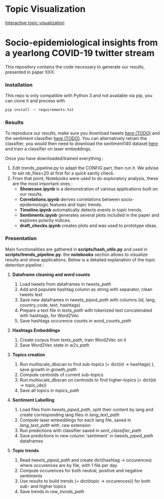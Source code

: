 # Topic Visualization

[Interactive topic visualization](https://twittervisualization.github.io/Topics_Visualization/)


# Socio-epidemiological insights from a yearlong COVID-19 twitter stream

This repository contains the code necessary to generate our results, presented in paper XXX.

### Installation
This repo is only compatible with Python 3 and not available via pip, you can clone it and process with 
```sh
pip install -r requirements.txt
```

### Results 

To reproduce our results, make sure you download tweets [here (TODO)](<https://github.com/joemccann/dillinger>) and the sentiment classifier [here (TODO)](<https://github.com/joemccann/dillinger>). You can alternatively retrain the classifier, you would then need to download the sentiment140 dataset [here](https://www.kaggle.com/kazanova/sentiment140) and train a classifier on laser embeddings.

Once you have downloaded/trained everything :
1. Edit trends_pipeline.py to adapt the CONFIG part, then run it. We advise to set nb_files=20 at first for a quick sanity check.
2. From that point, Notebooks were used to do exploratory analysis, these are the most important ones :
    * **Showcase.ipynb** is a demonstration of various applications built on our results.
    * **Correlations.ipynb** derives correlations between socio-epidemiologic features and topic trends.
    * **Timeline.ipynb** automatically detects events in topic trends.
    * **Sentiments.ipynb** generates several plots included in the paper and explores polarity indices.
    * **draft_checks.ipynb** creates plots and was used to prototype ideas. 

### Presentation

Main functionalities are gathered in **scripts/hash_utils.py** and used in **scripts/trends_pipeline.py**. the **notebooks** section allows to visualize results and show applications. Below is a detailed explanation of the topic detection pipeline :

1. **Dataframe cleaning and word counts**  
    1. Load tweets from dataframes in _tweets\_path_
    2. Add and populate hashtag column as string with separator, clean tweets text
    3. Save new dataframes in _tweets_piped_path_ with columns (id, lang, country_code, text, hashtags)
    4. Prepare a text file in _texts_path_ with tokenized text concatenated with hashtags, for Word2Vec
    5. Save hashtags occurence counts in _word_counts_path_

2. **Hashtags Embeddings**  
    1. Create corpus from _texts_path_, train Word2Vec on it
    2. Save Word2Vec state in _w2v_path_
    
3. **Topics creation**
    1. Run multiscale_dbscan to find sub-topics (= dict(id &rarr; hashtags) ), save growth in _growth_path_
    2. Compute centroids of current sub-topics
    3. Run multiscale_dbscan on centroids to find higher-topics (= dict(id &rarr; topic_ids))
    4. Save all topics in _topics_path_
    
4. **Sentiment Labelling**
    1. Load files from _tweets_piped_path_, split their content by lang and create corresponding lang files in _lang_text_path_
    2. Compute laser embeddings for each lang file, saved in _lang_text_path_ with .raw extension
    3. Run predictions with classifier saved in _sent_classifier_path_
    4. Save predictions in new column 'sentiment' in _tweets_piped_path_ dataframes
    
5. **Topic trends**
    1. Read _tweets_piped_path_ and create dict(hashtag &rarr; occurences) where occurences are by file, with 1 file per day
    2. Compute occurences for both neutral, positive and negative sentiments
    3. Use results to build trends (= dict(topic &rarr; occurences)) for both sub- and higher topics
    4. Save trends in _raw_trends_path_
